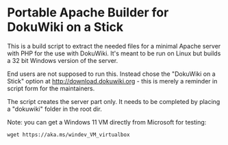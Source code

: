 Portable Apache Builder for DokuWiki on a Stick
===============================================

This is a build script to extract the needed files for a minimal Apache server
with PHP for the use with DokuWiki. It's meant to be run on Linux but builds
a 32 bit Windows version of the server.

End users are not supposed to run this. Instead chose the "DokuWiki on a Stick"
option at http://download.dokuwiki.org - this is merely a reminder in script
form for the maintainers.

The script creates the server part only. It needs to be completed by placing
a "dokuwiki" folder in the root dir.

Note: you can get a Windows 11 VM directly from Microsoft for testing:

    wget https://aka.ms/windev_VM_virtualbox
